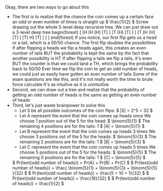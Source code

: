 Okay, there are two ways to go about this

<ul>
<li> The first is to realize that the chance the coin comes up a certain face an odd or even number of times is straight up $ \frac{1}{2} $ 
Screw drawing out the whole 5-level deep recursive tree. We can just draw out a 3-level deep tree 
begin{forest}
[
[H
[H
[H]
[T]
]
[T
[H]
[T]
]
]
[T
[H
[H]
[T]
]
[T[
H]
[T]
]
]
]
end{forest} 
If you notice, our first flip gets us a head or a tail, which is a 50/50 chance. 
The first flip doubles the possibilities 
If after flipping a heads we flip a heads again, this creates an even number of tails BUT the probability is kept the same by the fact that another possibility is HT 
If after flipping a tails we flip a tails, it's even BUT the counter is that we could land a TH, which brings the probability back to 50/50 
Ever time we flip the coin to get an odd number of heads, we could just as easily have gotten an even number of tails 
Some of the exam questions are like this, and it's not really worth the time to brute force calculate 
It's as intuitive as it is unintuitive
<li> Second, we can draw out a tree and realize that the probability of getting an odd number of heads is the same as getting an even number of heads
<li> Third, let's just waste brainpower to solve this
<ul>
<li> Let S be all possible outcomes of the coin flips: $ |S| = 2^5 = 32 $
<li> Let A represent the event that the coin comes up heads once 
We choose 1 position out of the 5 for the head: $ \binom{5}{1} $ 
The remaining 4 positions are for the tails: 1 
$ |A| = \binom{5}{1} $
<li> Let B represent the event that the coin comes up heads 3 times 
We choose 3 positions out of the 5 for the heads: $ \binom{5}{3} $ 
The remaining 2 positions are for the tails: 1 
$ |B| = \binom{5}{3} $
<li> Let C represent the event that the coin comes up heads 5 times 
We choose 5 positions out of the 5 for the heads: $ \binom{5}{5} $ 
The remaining 0 positions are for the tails: 1 
$ |C| = \binom{5}{5} $
</ul>
$ Pr(text{odd number of heads}) = Pr(A) + Pr(B) + Pr(C) $ 
$ Pr(text{odd number of heads}) = \frac{ \binom{5}{1} + \binom{5}{3} + \binom{5}{5} }{32} $ 
$ Pr(text{odd number of heads}) = \frac{5 + 10 + 1}{32} $ 
$ Pr(text{odd number of heads}) = \frac{16}{32} $ 
$ Pr(text{odd number of heads}) = \frac{1}{2} $
</ul>
